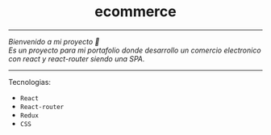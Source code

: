 <h1 align="center">ecommerce</h1>

---

_Bienvenido a mi proyecto 👋<br /> Es un proyecto para mi portafolio donde desarrollo un comercio electronico con react y react-router siendo una SPA._

---

Tecnologias:

- `React`
- `React-router`
- `Redux`
- `CSS`
